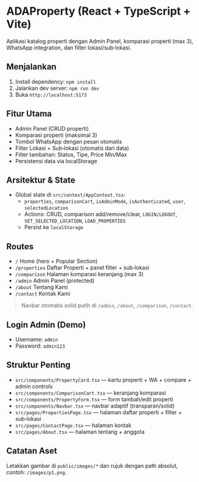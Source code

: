 # ADAProperty (React + TypeScript + Vite)

Aplikasi katalog properti dengan Admin Panel, komparasi properti (max 3), WhatsApp integration, dan filter lokasi/sub‑lokasi.

## Menjalankan

1. Install dependency: `npm install`
2. Jalankan dev server: `npm run dev`
3. Buka `http://localhost:5173`

## Fitur Utama

- Admin Panel (CRUD properti)
- Komparasi properti (maksimal 3)
- Tombol WhatsApp dengan pesan otomatis
- Filter Lokasi + Sub‑lokasi (otomatis dari data)
- Filter tambahan: Status, Tipe, Price Min/Max
- Persistensi data via localStorage

## Arsitektur & State

- Global state di `src/context/AppContext.tsx`:
  - `properties`, `comparisonCart`, `isAdminMode`, `isAuthenticated`, `user`, `selectedLocation`
  - Actions: CRUD, comparison add/remove/clear, `LOGIN/LOGOUT`, `SET_SELECTED_LOCATION`, `LOAD_PROPERTIES`
  - Persist ke `localStorage`

## Routes

- `/` Home (hero + Popular Section)
- `/properties` Daftar Properti + panel filter + sub‑lokasi
- `/comparison` Halaman komparasi keranjang (max 3)
- `/admin` Admin Panel (protected)
- `/about` Tentang Kami
- `/contact` Kontak Kami

> Navbar otomatis solid putih di `/admin`, `/about`, `/comparison`, `/contact`.

## Login Admin (Demo)

- Username: `admin`
- Password: `admin123`

## Struktur Penting

- `src/components/PropertyCard.tsx` — kartu properti + WA + compare + admin controls
- `src/components/ComparisonCart.tsx` — keranjang komparasi
- `src/components/PropertyForm.tsx` — form tambah/edit properti
- `src/components/Navbar.tsx` — navbar adaptif (transparan/solid)
- `src/pages/PropertiesPage.tsx` — halaman daftar properti + filter + sub‑lokasi
- `src/pages/ContactPage.tsx` — halaman kontak
- `src/pages/About.tsx` — halaman tentang + anggota

## Catatan Aset

Letakkan gambar di `public/images/*` dan rujuk dengan path absolut, contoh: `/images/p1.png`.

